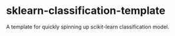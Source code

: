 # sklearn-classification-template
A template for quickly spinning up scikit-learn classification model.
